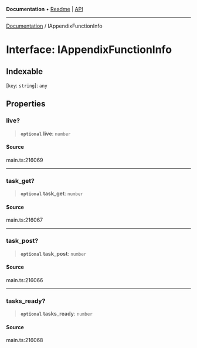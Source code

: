 **Documentation** • [Readme](../README.md) \| [API](../globals.md)

***

[Documentation](../README.md) / IAppendixFunctionInfo

# Interface: IAppendixFunctionInfo

## Indexable

 \[`key`: `string`\]: `any`

## Properties

### live?

> **`optional`** **live**: `number`

#### Source

main.ts:216069

***

### task\_get?

> **`optional`** **task\_get**: `number`

#### Source

main.ts:216067

***

### task\_post?

> **`optional`** **task\_post**: `number`

#### Source

main.ts:216066

***

### tasks\_ready?

> **`optional`** **tasks\_ready**: `number`

#### Source

main.ts:216068
